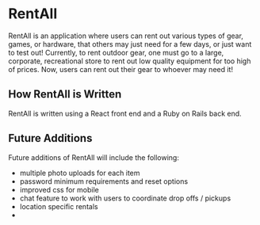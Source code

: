 # RentAll
RentAll is an application where users can rent out various types of gear, games, or hardware, that others may just need for a few days, or just want to test out! Currently, to rent outdoor gear, one must go to a large, corporate, recreational store to rent out low quality equipment for too high of prices. Now, users can rent out their gear to whoever may need it!

## How RentAll is Written
RentAll is written using a React front end and a Ruby on Rails back end.

## Future Additions
Future additions of RentAll will include the following: 

- multiple photo uploads for each item
- password minimum requirements and reset options
- improved css for mobile
- chat feature to work with users to coordinate drop offs / pickups
- location specific rentals
- 

